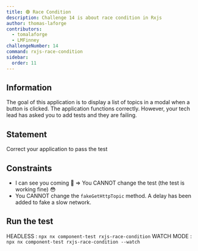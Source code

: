 ```yaml
---
title: 🟢 Race Condition
description: Challenge 14 is about race condition in Rxjs
author: thomas-laforge
contributors:
  - tomalaforge
  - LMFinney
challengeNumber: 14
command: rxjs-race-condition
sidebar:
  order: 11
---
```


## Information

The goal of this application is to display a list of topics in a modal when a button is clicked. The application functions correctly. However, your tech lead has asked you to add tests and they are failing.

## Statement

Correct your application to pass the test

## Constraints

- I can see you coming 🤣 => You CANNOT change the test (the test is working fine) 😳
- You CANNOT change the `fakeGetHttpTopic` method. A delay has been added to fake a slow network.

## Run the test

HEADLESS : `npx nx component-test rxjs-race-condition`
WATCH MODE : `npx nx component-test rxjs-race-condition --watch`
